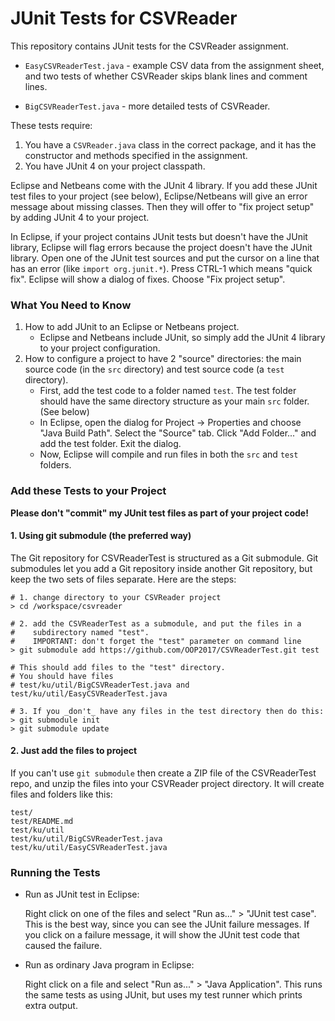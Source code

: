 # JUnit Tests for CSVReader

This repository contains JUnit tests for the CSVReader assignment.

* `EasyCSVReaderTest.java` - example CSV data from the assignment sheet, and two tests of whether CSVReader skips blank lines and comment lines.

* `BigCSVReaderTest.java` - more detailed tests of CSVReader.

These tests require:

1. You have a `CSVReader.java` class in the correct package, and it has the constructor and methods specified in the assignment.
2. You have JUnit 4 on your project classpath.

Eclipse and Netbeans come with the JUnit 4 library. If you add these JUnit test files to your project (see below), Eclipse/Netbeans will give an error message about missing classes.  Then they will offer to "fix project setup" by adding JUnit 4 to your project.

In Eclipse, if your project contains JUnit tests but doesn't have the JUnit library, Eclipse will flag errors because the project doesn't have the JUnit library.  Open one of the JUnit test sources and put the cursor on a line that has an error (like `import org.junit.*`). Press CTRL-1 which means "quick fix".  Eclipse will show a dialog of fixes.  Choose "Fix project setup".

### What You Need to Know

1. How to add JUnit to an Eclipse or Netbeans project.
    * Eclipse and Netbeans include JUnit, so simply add the JUnit 4 library to your project configuration.
2. How to configure a project to have 2 "source" directories: the main source code (in the `src` directory) and test source code (a `test` directory).
    * First, add the test code to a folder named `test`. The test folder should have the same directory structure as your main `src` folder. (See below)
    * In Eclipse, open the dialog for Project -> Properties and choose "Java Build Path".  Select the "Source" tab.  Click "Add Folder..." and add the test folder.  Exit the dialog.
    * Now, Eclipse will compile and run files in both the `src` and `test` folders.

### Add these Tests to your Project

**Please don't "commit" my JUnit test files as part of your project code!**

#### 1. Using git submodule (the preferred way)

The Git repository for CSVReaderTest is structured as a Git submodule.
Git submodules let you add a Git repository inside another Git repository, but keep the two sets of files separate.  Here are the steps:

```
# 1. change directory to your CSVReader project
> cd /workspace/csvreader

# 2. add the CSVReaderTest as a submodule, and put the files in a 
#    subdirectory named "test".  
#    IMPORTANT: don't forget the "test" parameter on command line
> git submodule add https://github.com/OOP2017/CSVReaderTest.git test

# This should add files to the "test" directory.
# You should have files
# test/ku/util/BigCSVReaderTest.java and test/ku/util/EasyCSVReaderTest.java

# 3. If you _don't_ have any files in the test directory then do this:
> git submodule init
> git submodule update
```

#### 2. Just add the files to project

If you can't use `git submodule` then create a ZIP file of the CSVReaderTest repo, and unzip the files into your CSVReader project directory. It will
create files and folders like this:
```
test/
test/README.md
test/ku/util
test/ku/util/BigCSVReaderTest.java
test/ku/util/EasyCSVReaderTest.java
```

### Running the Tests

* Run as JUnit test in Eclipse:

    Right click on one of the files and select "Run as..." > "JUnit test case". This is the best way, since you can see the JUnit failure messages. If you click on a failure message, it will show the JUnit test code that caused the failure.

* Run as ordinary Java program in Eclipse:

    Right click on a file and select "Run as..." > "Java Application".  This runs the same tests as using JUnit, but uses my test runner which prints extra output.

